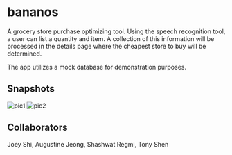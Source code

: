 # bananos
A grocery store purchase optimizing tool. Using the speech recognition tool, a user can list a quantity and item. A collection of this information will be processed in the details page where the cheapest store to buy will be determined.

The app utilizes a mock database for demonstration purposes.

## Snapshots

![pic1](https://user-images.githubusercontent.com/46363213/71495071-be894680-2800-11ea-9566-d1814290e121.png)
![pic2](https://user-images.githubusercontent.com/46363213/71495079-c648eb00-2800-11ea-839a-4e15ad7b8758.png)

## Collaborators
Joey Shi, Augustine Jeong, Shashwat Regmi, Tony Shen
